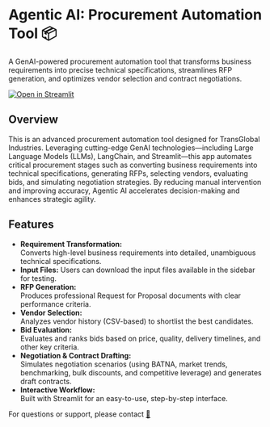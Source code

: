 # Agentic AI: Procurement Automation Tool 📦

A GenAI-powered procurement automation tool that transforms business requirements into precise technical specifications, streamlines RFP generation, and optimizes vendor selection and contract negotiations.

[![Open in Streamlit](https://static.streamlit.io/badges/streamlit_badge_black_white.svg)](https://procurementagent.streamlit.app/)

## Overview
This is an advanced procurement automation tool designed for TransGlobal Industries. Leveraging cutting-edge GenAI technologies—including Large Language Models (LLMs), LangChain, and Streamlit—this app automates critical procurement stages such as converting business requirements into technical specifications, generating RFPs, selecting vendors, evaluating bids, and simulating negotiation strategies. By reducing manual intervention and improving accuracy, Agentic AI accelerates decision-making and enhances strategic agility.

## Features
- **Requirement Transformation:**  
  Converts high-level business requirements into detailed, unambiguous technical specifications.
- **Input Files:**
  Users can download the input files available in the sidebar for testing.
- **RFP Generation:**  
  Produces professional Request for Proposal documents with clear performance criteria.
- **Vendor Selection:**  
  Analyzes vendor history (CSV-based) to shortlist the best candidates.
- **Bid Evaluation:**  
  Evaluates and ranks bids based on price, quality, delivery timelines, and other key criteria.
- **Negotiation & Contract Drafting:**  
  Simulates negotiation scenarios (using BATNA, market trends, benchmarking, bulk discounts, and competitive leverage) and generates draft contracts.
- **Interactive Workflow:**  
  Built with Streamlit for an easy-to-use, step-by-step interface.

For questions or support, please contact [📧](mailto:anubhav.verma360@gmail.com)

